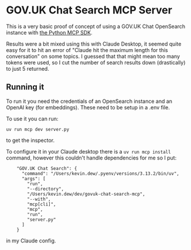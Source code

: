 # GOV.UK Chat Search MCP Server

This is a very basic proof of concept of using a GOV.UK Chat OpenSearch instance
with [the Python MCP SDK](https://github.com/modelcontextprotocol/python-sdk).

Results were a bit mixed using this with Claude Desktop, it seemed quite easy
for it to hit an error of "Claude hit the maximum length for this conversation"
on some topics. I guessed that that might mean too many tokens were used, so
I cut the number of search results down (drastically) to just 5 returned.

## Running it

To run it you need the credentials of an OpenSearch instance and an OpenAI key
(for embeddings). These need to be setup in a .env file.

To use it you can run:

```
uv run mcp dev server.py
```

to get the inspector.

To configure it in your Claude desktop there is a `uv run mcp install` command,
however this couldn't handle dependencies for me so I put:

```
    "GOV.UK Chat Search": {
      "command": "/Users/kevin.dew/.pyenv/versions/3.13.2/bin/uv",
      "args": [
        "run",
        "--directory",
        "/Users/kevin.dew/dev/govuk-chat-search-mcp",
        "--with",
        "mcp[cli]",
        "mcp",
        "run",
        "server.py"
      ]
    }
```

in my Claude config.
